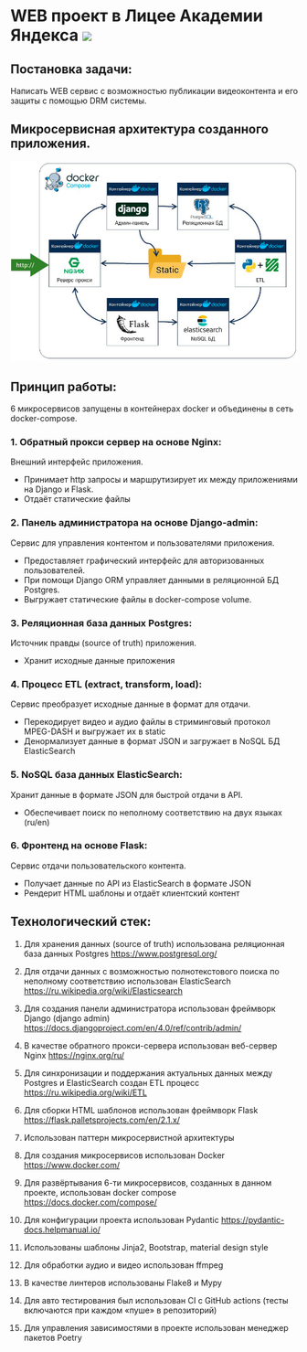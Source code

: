 # WEB проект в Лицее Академии Яндекса <img src="https://raw.githubusercontent.com/MartinHeinz/MartinHeinz/master/wave.gif" width="30px"/>


## Постановка задачи:
Написать WEB сервис с возможностью публикации видеоконтента и его защиты с помощью DRM системы.

###
## Микросервисная архитектура созданного приложения.

![alt text](/schema_project.jpg)


## Принцип работы:

6 микросервисов запущены в контейнерах docker и объединены в сеть docker-compose.


### 1. Обратный прокси сервер на основе Nginx:
Внешний интерфейс приложения.

* Принимает http запросы и маршрутизирует их между приложениями на Django и Flask.
* Отдаёт статические файлы

###
### 2. Панель администратора на основе Django-admin:
Сервис для управления контентом и пользователями приложения.

* Предоставляет графический интерфейс для авторизованных пользователей.
* При помощи Django ORM управляет данными в реляционной БД Postgres.
* Выгружает статические файлы в docker-compose volume.

###
### 3. Реляционная база данных Postgres:
Источник правды (source of truth) приложения.

* Хранит исходные данные приложения

###
### 4. Процесс ETL (extract, transform, load):
Сервис преобразует исходные данные в формат для отдачи.
* Перекодирует видео и аудио файлы в стриминговый протокол MPEG-DASH и выгружает их в static
* Денормализует данные в формат JSON и загружает в NoSQL БД ElasticSearch


###
### 5. NoSQL база данных ElasticSearch:
Хранит данные в формате JSON для быстрой отдачи в API.
* Обеспечивает поиск по неполному соответствию на двух языках (ru/en)


###
### 6. Фронтенд на основе Flask:
Сервис отдачи пользовательского контента.
* Получает данные по API из ElasticSearch в формате JSON
* Рендерит HTML шаблоны и отдаёт клиентский контент

## Технологический стек:
1. Для хранения данных (source of truth) использована реляционная база данных Postgres https://www.postgresql.org/


2. Для отдачи данных с возможностью полнотекстового поиска по неполному соответствию использован ElasticSearch https://ru.wikipedia.org/wiki/Elasticsearch


3. Для создания панели администратора использован фреймворк Django (django admin) https://docs.djangoproject.com/en/4.0/ref/contrib/admin/


4. В качестве обратного прокси-сервера использован веб-сервер Nginx https://nginx.org/ru/


5. Для синхронизации и поддержания актуальных данных между Postgres и ElasticSearch создан ETL процесс https://ru.wikipedia.org/wiki/ETL


6. Для сборки HTML шаблонов использован фреймворк Flask https://flask.palletsprojects.com/en/2.1.x/


7. Использован паттерн микросервистной архитектуры


8. Для создания микросервисов использован Docker https://www.docker.com/


9. Для развёртывания 6-ти микросервисов, созданных в данном проекте, использован docker compose https://docs.docker.com/compose/


10. Для конфигурации проекта использован Pydantic https://pydantic-docs.helpmanual.io/


11. Использованы шаблоны Jinja2, Bootstrap, material design style


12. Для обработки аудио и видео использован ffmpeg


13. В качестве линтеров использованы Flake8 и Mypy


14. Для авто тестирования был использован CI с GitHub actions (тесты включаются при каждом «пуше» в репозиторий)


15. Для управления зависимостями в проекте использован менеджер пакетов Poetry
